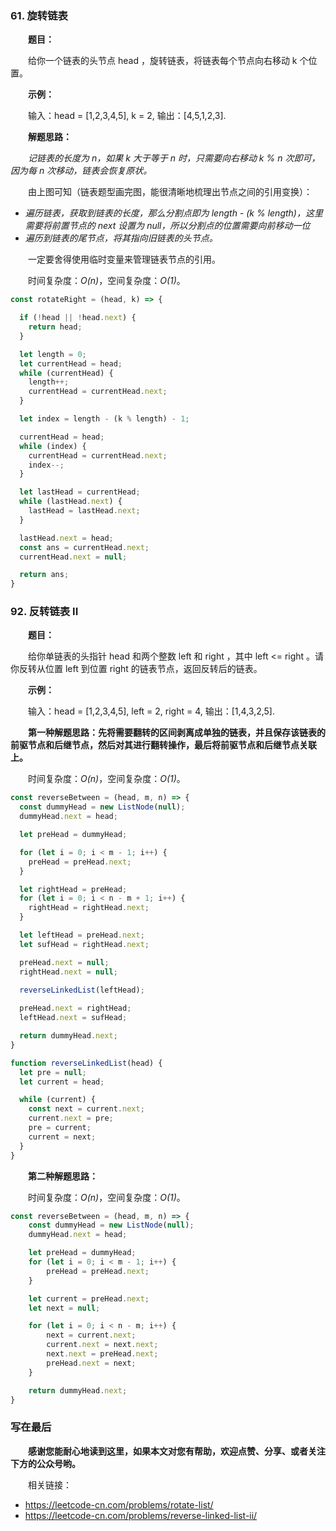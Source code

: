 ### 61. 旋转链表

&emsp;&emsp;**题目：**

&emsp;&emsp;给你一个链表的头节点 head ，旋转链表，将链表每个节点向右移动 k 个位置。

&emsp;&emsp;**示例：**

&emsp;&emsp;输入：head = [1,2,3,4,5], k = 2, 输出：[4,5,1,2,3].

&emsp;&emsp;**解题思路：**

&emsp;&emsp;*记链表的长度为 n，如果 k 大于等于 n 时，只需要向右移动 k % n 次即可，因为每 n 次移动，链表会恢复原状。*

&emsp;&emsp;由上图可知（链表题型画完图，能很清晰地梳理出节点之间的引用变换）：

- *遍历链表，获取到链表的长度，那么分割点即为 length - (k % length)，这里需要将前置节点的 next 设置为 null，所以分割点的位置需要向前移动一位*
- *遍历到链表的尾节点，将其指向旧链表的头节点。*

&emsp;&emsp;一定要舍得使用临时变量来管理链表节点的引用。

&emsp;&emsp;时间复杂度：*O(n)*，空间复杂度：*O(1)*。

```JavaScript
const rotateRight = (head, k) => {

  if (!head || !head.next) {
    return head;
  }

  let length = 0;
  let currentHead = head;
  while (currentHead) {
    length++;
    currentHead = currentHead.next;
  }

  let index = length - (k % length) - 1;

  currentHead = head;
  while (index) {
    currentHead = currentHead.next;
    index--;
  }

  let lastHead = currentHead;
  while (lastHead.next) {
    lastHead = lastHead.next;
  }

  lastHead.next = head;
  const ans = currentHead.next;
  currentHead.next = null;

  return ans;
}
```

### 92. 反转链表 II

&emsp;&emsp;**题目：**

&emsp;&emsp;给你单链表的头指针 head 和两个整数 left 和 right ，其中 left <= right 。请你反转从位置 left 到位置 right 的链表节点，返回反转后的链表。

&emsp;&emsp;**示例：**

&emsp;&emsp;输入：head = [1,2,3,4,5], left = 2, right = 4, 输出：[1,4,3,2,5].

&emsp;&emsp;**第一种解题思路：先将需要翻转的区间剥离成单独的链表，并且保存该链表的前驱节点和后继节点，然后对其进行翻转操作，最后将前驱节点和后继节点关联上。**

&emsp;&emsp;时间复杂度：*O(n)*，空间复杂度：*O(1)*。

```JavaScript
const reverseBetween = (head, m, n) => {
  const dummyHead = new ListNode(null);
  dummyHead.next = head;

  let preHead = dummyHead;

  for (let i = 0; i < m - 1; i++) {
    preHead = preHead.next;
  }

  let rightHead = preHead;
  for (let i = 0; i < n - m + 1; i++) {
    rightHead = rightHead.next;
  }

  let leftHead = preHead.next;
  let sufHead = rightHead.next;

  preHead.next = null;
  rightHead.next = null;
  
  reverseLinkedList(leftHead);

  preHead.next = rightHead;
  leftHead.next = sufHead;

  return dummyHead.next;
}

function reverseLinkedList(head) {
  let pre = null;
  let current = head;

  while (current) {
    const next = current.next;
    current.next = pre;
    pre = current;
    current = next;
  }
}
```

&emsp;&emsp;**第二种解题思路：**

&emsp;&emsp;时间复杂度：*O(n)*，空间复杂度：*O(1)*。

```JavaScript
const reverseBetween = (head, m, n) => {
    const dummyHead = new ListNode(null);
    dummyHead.next = head;

    let preHead = dummyHead;
    for (let i = 0; i < m - 1; i++) {
        preHead = preHead.next;
    }

    let current = preHead.next;
    let next = null;

    for (let i = 0; i < n - m; i++) {
        next = current.next;
        current.next = next.next;
        next.next = preHead.next;
        preHead.next = next;
    }

    return dummyHead.next;
}
```

### 写在最后

&emsp;&emsp;**感谢您能耐心地读到这里，如果本文对您有帮助，欢迎点赞、分享、或者关注下方的公众号哟。**

&emsp;&emsp;相关链接：

- https://leetcode-cn.com/problems/rotate-list/
- https://leetcode-cn.com/problems/reverse-linked-list-ii/